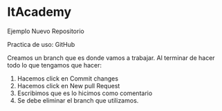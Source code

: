 # ItAcademy
Ejemplo Nuevo Repositorio

Practica de uso: GitHub

Creamos un branch que es donde vamos a trabajar.
Al terminar de hacer todo lo que tengamos que hacer:
1. Hacemos click en Commit changes
2. Hacemos click en New pull Request 
3. Escribimos que es lo hicimos como comentario 
4. Se debe eliminar el branch que utilizamos.
